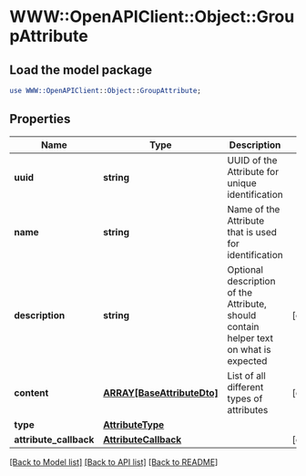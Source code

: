 # WWW::OpenAPIClient::Object::GroupAttribute

## Load the model package
```perl
use WWW::OpenAPIClient::Object::GroupAttribute;
```

## Properties
Name | Type | Description | Notes
------------ | ------------- | ------------- | -------------
**uuid** | **string** | UUID of the Attribute for unique identification | 
**name** | **string** | Name of the Attribute that is used for identification | 
**description** | **string** | Optional description of the Attribute, should contain helper text on what is expected | [optional] 
**content** | [**ARRAY[BaseAttributeDto]**](BaseAttributeDto.md) | List of all different types of attributes | [optional] 
**type** | [**AttributeType**](AttributeType.md) |  | 
**attribute_callback** | [**AttributeCallback**](AttributeCallback.md) |  | [optional] 

[[Back to Model list]](../README.md#documentation-for-models) [[Back to API list]](../README.md#documentation-for-api-endpoints) [[Back to README]](../README.md)


